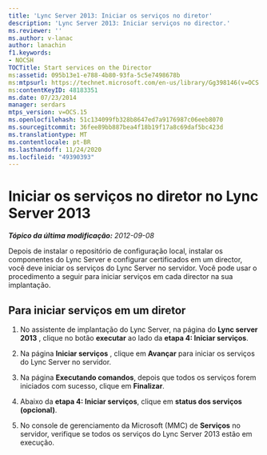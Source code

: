 ```yaml
---
title: 'Lync Server 2013: Iniciar os serviços no diretor'
description: 'Lync Server 2013: Iniciar serviços no director.'
ms.reviewer: ''
ms.author: v-lanac
author: lanachin
f1.keywords:
- NOCSH
TOCTitle: Start services on the Director
ms:assetid: 095b13e1-e788-4b80-93fa-5c5e7498678b
ms:mtpsurl: https://technet.microsoft.com/en-us/library/Gg398146(v=OCS.15)
ms:contentKeyID: 48183351
ms.date: 07/23/2014
manager: serdars
mtps_version: v=OCS.15
ms.openlocfilehash: 51c134099fb328b8647ed7a9176987c06eeb8070
ms.sourcegitcommit: 36fee89bb887bea4f18b19f17a8c69daf5bc423d
ms.translationtype: MT
ms.contentlocale: pt-BR
ms.lasthandoff: 11/24/2020
ms.locfileid: "49390393"
---
```

# <a name="start-services-on-the-director-in-lync-server-2013"></a>Iniciar os serviços no diretor no Lync Server 2013

<div data-xmlns="http://www.w3.org/1999/xhtml">

<div class="topic" data-xmlns="http://www.w3.org/1999/xhtml" data-msxsl="urn:schemas-microsoft-com:xslt" data-cs="https://msdn.microsoft.com/">

<div data-asp="https://msdn2.microsoft.com/asp">



</div>

<div id="mainSection">

<div id="mainBody">

<span> </span>

_**Tópico da última modificação:** 2012-09-08_

Depois de instalar o repositório de configuração local, instalar os componentes do Lync Server e configurar certificados em um director, você deve iniciar os serviços do Lync Server no servidor. Você pode usar o procedimento a seguir para iniciar serviços em cada director na sua implantação.

<div>

## <a name="to-start-services-on-a-director"></a>Para iniciar serviços em um diretor

1.  No assistente de implantação do Lync Server, na página do **Lync server 2013** , clique no botão **executar** ao lado da **etapa 4: Iniciar serviços**.

2.  Na página **Iniciar serviços** , clique em **Avançar** para iniciar os serviços do Lync Server no servidor.

3.  Na página **Executando comandos**, depois que todos os serviços forem iniciados com sucesso, clique em **Finalizar**.

4.  Abaixo da **etapa 4: Iniciar serviços**, clique em **status dos serviços (opcional)**.

5.  No console de gerenciamento da Microsoft (MMC) de **Serviços** no servidor, verifique se todos os serviços do Lync Server 2013 estão em execução.

</div>

</div>

<span> </span>

</div>

</div>

</div>

